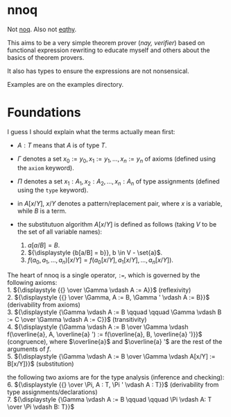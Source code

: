 # nnoq
Not [noq](https://github.com/tsoding/Noq). Also not [eqthy](https://github.com/catseye/Eqthy).

This aims to be a very simple theorem prover (_nay, verifier_) based on functional expression rewriting to educate myself and others about the basics of theorem provers.

It also has types to ensure the expressions are not nonsensical.

Examples are on the examples directory.

# Foundations
I guess I should explain what the terms actually mean first:
- $A: T$ means that $A$ is of type $T$.
- $\Gamma$ denotes a set $x_0 := y_0, x_1 := y_1, \ldots, x_n := y_n$ of axioms (defined using the `axiom` keyword).
- $\Pi$ denotes a set $x_1:A_1, x_2:A_2, \ldots, x_n: A_n$  of type assignments (defined using the `type` keyword).
- in $A[x/Y]$, $x/Y$ denotes a pattern/replacement pair, where $x$ is a variable, while $B$ is a term.    

- the substitutuon algorithm $A[x/Y]$ is defined as follows (taking $V$ to be the set of all variable names):
    1. ${\displaystyle {a[a/B] = B}}$.
    2. ${\displaystyle {b[a/B] = b}}, b \in V - \set{a}$.
    3. ${\displaystyle {f(a_0, a_1, \ldots, a_n)[x/Y] = f(a_0[x/Y], a_1[x/Y], \ldots, a_n[x/Y])}}$.
 

The heart of nnoq is a single operator, `:=`, which is governed by the following axioms:  
    1. ${\displaystyle {{} \over \Gamma \vdash A := A}}$ (reflexivity)   
    2. ${\displaystyle {{} \over \Gamma, A := B, \Gamma ' \vdash A := B}}$ (derivability from axioms)  
    3. ${\displaystyle {\Gamma \vdash A := B \qquad \qquad \Gamma \vdash B := C \over \Gamma \vdash A := C}}$ (transitivity)  
    4. ${\displaystyle {\Gamma \vdash A := B \over \Gamma \vdash f(\overline{a}, A, \overline{a} ') := f(\overline{a}, B, \overline{a} ')}}$ (congruence), where $\overline{a}$ and $\overline{a} '$ are the rest of the arguments of $f$.    
    5. ${\displaystyle {\Gamma \vdash A := B \over \Gamma \vdash A[x/Y] := B[x/Y]}}$ (substitution)   
 
the following two axioms are for the type analysis (inference and checking):  
    6. ${\displaystyle {{} \over \Pi, A : T, \Pi ' \vdash A : T}}$ (derivability from type assignments/declarations)  
    7. ${\displaystyle {\Gamma \vdash A := B \qquad \qquad \Pi \vdash A: T \over \Pi \vdash B: T}}$  

